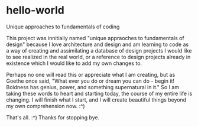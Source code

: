 # hello-world
Unique approaches to fundamentals of coding

This project was innitially named "unique appraoches to fundamentals of design" because I love architecture and design and am learning to code as a way of creating and assimilating a database of design projects I would like to see realized in the real world, or a reference to design projects already in existence which I would like to add my own changes to.

Perhaps no one will read this or appreciate what I am creating, but as Goethe once said, "What ever you do or dream you can do - begin it! Boldness has genius, power, and something supernatural in it." So I am taking these words to heart and starting today, the course of my entire life is changing. I will finish what I start, and I will create beautiful things beyond my own comprehension now. :^) 

That's all. :^) Thanks for stopping bye. 

